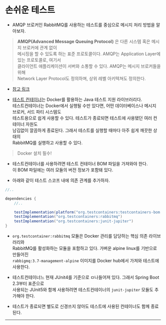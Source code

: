 # 손쉬운 테스트

- AMQP 브로커인 RabbitMQ를 사용하는 테스트를 중심으로 메시지 처리 방법을 알아보자.

> **AMQP(Advanced Message Queuing Protocol)** 은 다른 시스템 혹은 메시지 브로커에 관계 없이  
> 메시징을 할 수 있도록 하는 표준 프로토콜이다. AMQP는 Application Layer에 있는 프로토콜로, 여기서  
> 클라이언트 애플리케이션이 서버와 소통할 수 있다. AMQP는 메시지 브로커들을 위해  
> Network Layer Protocol도 정의하며, 상위 레벨 아키텍쳐도 정의한다.

- <a href="https://www.cloudamqp.com/blog/what-is-amqp-and-why-is-it-used-in-rabbitmq.html">참고 링크</a>

- <a href="https://www.testcontainers.org/">테스트 컨테이너</a>는 Docker를 활용하는 Java 테스트 지원 라이브러리다.  
  테스트컨테이너는 Docker에서 실행될 수만 있다면, 어떤 데이터베이스나 메시지 브로커, 서드 파티 시스템도  
  테스트용으로 쉽게 사용할 수 있다. 테스트가 종료되면 테스트에 사용됐던 여러 컨테이너 자원도  
  남김없이 깔끔하게 종료된다. 그래서 테스트를 실행할 때마다 아주 쉽게 깨끗한 상태의  
  RabbitMQ를 실행하고 사용할 수 있다.

> Docker 설치 필수!

- 테스트컨테이너를 사용하려면 테스트 컨테이너 BOM 파일을 가져와야 한다.  
  이 BOM 파일에는 여러 모듈의 버전 정보가 포함돼 있다.

- 아래와 같이 테스트 스코프 내에 의존 관계를 추가하자.

```gradle
//..

dependencies {
    //..

    testImplementation(platform("org.testcontainers:testcontainers-bom:1.16.0"))
    testImplementation("org.testcontainers:rabbitmq")
    testImplementation("org.testcontainers:junit-jupiter")
}
```

- `org.testcontainer:rabbitmq` 모듈은 Docker 관리를 담당하는 핵심 의존 라이브러리와  
  RabbitMQ를 활성화하는 모듈을 포함하고 있다. 가벼운 alpine linux를 기반으로 만들어진  
  `rabbigmq:3.7-management-alpine` 이미지를 Docker hub에서 가져와 테스트에 사용한다.

- 테스트컨테이너느 현재 JUnit4를 기준으로 ㅁ나들어져 있다. 그래서 Spring Boot 2.3부터 표준으로  
  사용되는 JUnit5와 함께 사용하려면 테스트컨테이너의 `junit-jupiter` 모듈도 추가해야 한다.

- 테스트가 종료되면 별도로 신경쓰지 않아도 테스트에 사용된 컨테이너도 함께 종료된다.

<hr/>
